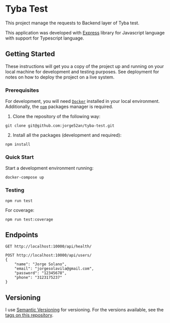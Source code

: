 # Tyba Test

This project manage the requests to Backend layer of Tyba test.

This application was developed with [Express](https://expressjs.com/) library for Javascript language with support for Typescript language.

## Getting Started

These instructions will get you a copy of the project up and running on your local machine for development and testing purposes. See deployment for notes on how to deploy the project on a live system.

### Prerequisites

For development, you will need [`Docker`](https://docs.docker.com/install/) installed in your local environment. Additionally, the [`npm`](https://www.npmjs.com/get-npm) packages manager is required.

1. Clone the repository of the following way:

```
git clone git@github.com:jorge52an/tyba-test.git
```

2. Install all the packages (development and required):

```
npm install
```

### Quick Start

Start a development environment running:

```
docker-compose up
```

### Testing

```
npm run test
```

For coverage:

```
npm run test:coverage
```

## Endpoints

```
GET http://localhost:10000/api/health/
```

```
POST http://localhost:10000/api/users/
{
	"name": "Jorge Solano",
	"email": "jorgesolavila@gmail.com",
	"password": "12345678",
	"phone": "3123175237"
}
```

## Versioning

I use [Semantic Versioning](http://semver.org/) for versioning. For the versions available, see the [tags on this repository](https://github.com/jorge52an/tyba-test/tags).
